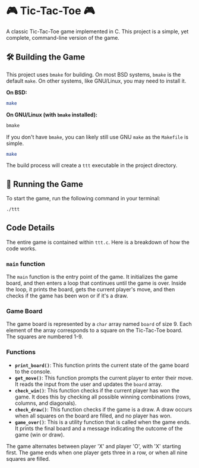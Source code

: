 # 🎮 Tic-Tac-Toe 🎮

A classic Tic-Tac-Toe game implemented in C. This project is a simple, yet complete, command-line version of the game.

## 🛠️ Building the Game

This project uses `bmake` for building. On most BSD systems, `bmake` is the default `make`. On other systems, like GNU/Linux, you may need to install it.

**On BSD:**
```sh
make
```

**On GNU/Linux (with `bmake` installed):**
```sh
bmake
```

If you don't have `bmake`, you can likely still use GNU `make` as the `Makefile` is simple.

```sh
make
```

The build process will create a `ttt` executable in the project directory.

## 🚀 Running the Game

To start the game, run the following command in your terminal:

```sh
./ttt
```

## Code Details

The entire game is contained within `ttt.c`. Here is a breakdown of how the code works.

### `main` function

The `main` function is the entry point of the game. It initializes the game board, and then enters a loop that continues until the game is over. Inside the loop, it prints the board, gets the current player's move, and then checks if the game has been won or if it's a draw.

### Game Board

The game board is represented by a `char` array named `board` of size 9. Each element of the array corresponds to a square on the Tic-Tac-Toe board. The squares are numbered 1-9.

### Functions

*   **`print_board()`**: This function prints the current state of the game board to the console.
*   **`get_move()`**: This function prompts the current player to enter their move. It reads the input from the user and updates the `board` array.
*   **`check_win()`**: This function checks if the current player has won the game. It does this by checking all possible winning combinations (rows, columns, and diagonals).
*   **`check_draw()`**: This function checks if the game is a draw. A draw occurs when all squares on the board are filled, and no player has won.
*   **`game_over()`**: This is a utility function that is called when the game ends. It prints the final board and a message indicating the outcome of the game (win or draw).

The game alternates between player 'X' and player 'O', with 'X' starting first. The game ends when one player gets three in a row, or when all nine squares are filled.